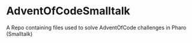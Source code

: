 # AdventOfCodeSmalltalk
A Repo containing files used to solve AdventOfCode challenges in Pharo (Smalltalk)
